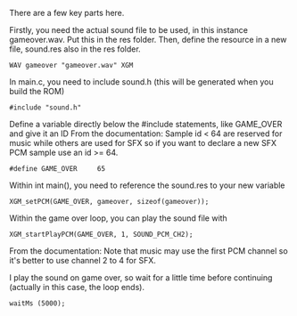 There are a few key parts here.

Firstly, you need the actual sound file to be used, in this instance gameover.wav. Put this in the res folder.
Then, define the resource in a new file, sound.res also in the res folder.

`WAV gameover "gameover.wav" XGM`

In main.c, you need to include sound.h (this will be generated when you build the ROM)
 
`#include "sound.h"`

Define a variable directly below the #include statements, like GAME_OVER and give it an ID
From the documentation: Sample id < 64 are reserved for music while others are used for SFX so if you want to declare a new SFX PCM sample use an id >= 64.
 
`#define GAME_OVER     65`

Within int main(), you need to reference the sound.res to your new variable
 
`XGM_setPCM(GAME_OVER, gameover, sizeof(gameover));`

Within the game over loop, you can play the sound file with

`XGM_startPlayPCM(GAME_OVER, 1, SOUND_PCM_CH2);`

From the documentation: Note that music may use the first PCM channel so it's better to use channel 2 to 4 for SFX.

I play the sound on game over, so wait for a little time before continuing (actually in this case, the loop ends).
 
`waitMs (5000);`
